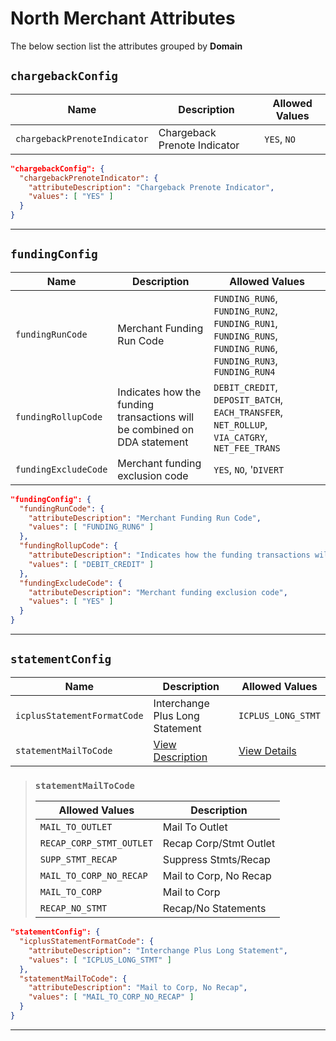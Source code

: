 # North Merchant Attributes

The below section list the attributes grouped by **Domain**

## `chargebackConfig`

| Name | Description | Allowed Values |
| -------- | ------- | ------- |
| `chargebackPrenoteIndicator` | Chargeback Prenote Indicator | `YES`, `NO` |

```json
"chargebackConfig": {
  "chargebackPrenoteIndicator": {
    "attributeDescription": "Chargeback Prenote Indicator",
    "values": [ "YES" ]
  }
}
```

---

## `fundingConfig`

| Name | Description | Allowed Values |
| -------- | ------- | ------- |
| `fundingRunCode` | Merchant Funding Run Code | `FUNDING_RUN6`, `FUNDING_RUN2`, `FUNDING_RUN1`, `FUNDING_RUNS`, `FUNDING_RUN6`, `FUNDING_RUN3`, `FUNDING_RUN4`|
| `fundingRollupCode` | Indicates how the funding transactions will be combined on DDA statement | `DEBIT_CREDIT`, `DEPOSIT_BATCH`, `EACH_TRANSFER`, `NET_ROLLUP`, `VIA_CATGRY`, `NET_FEE_TRANS` |
| `fundingExcludeCode` | Merchant funding exclusion code | `YES`, `NO`, '`DIVERT` |

```json
"fundingConfig": {
  "fundingRunCode": {
    "attributeDescription": "Merchant Funding Run Code",
    "values": [ "FUNDING_RUN6" ]
  },
  "fundingRollupCode": {
    "attributeDescription": "Indicates how the funding transactions will be combined on DDA statement",
    "values": [ "DEBIT_CREDIT" ]
  },
  "fundingExcludeCode": {
    "attributeDescription": "Merchant funding exclusion code",
    "values": [ "YES" ]
  }
}
```

---

## `statementConfig`

| Name | Description | Allowed Values |
| -------- | ------- | ------- |
| `icplusStatementFormatCode` | Interchange Plus Long Statement | `ICPLUS_LONG_STMT` |
| `statementMailToCode` | [View Description](#statementmailtocode) | [View Details](#statementmailtocode) |

> ### `statementMailToCode`
>
> | Allowed Values | Description |
> | ------- | ------- |
> | `MAIL_TO_OUTLET` | Mail To Outlet |
> | `RECAP_CORP_STMT_OUTLET` | Recap Corp/Stmt Outlet |
> | `SUPP_STMT_RECAP` | Suppress Stmts/Recap |
> | `MAIL_TO_CORP_NO_RECAP` | Mail to Corp, No Recap |
> | `MAIL_TO_CORP` | Mail to Corp |
> | `RECAP_NO_STMT` | Recap/No Statements |

```json
"statementConfig": {
  "icplusStatementFormatCode": {
    "attributeDescription": "Interchange Plus Long Statement",
    "values": [ "ICPLUS_LONG_STMT" ]
  },
  "statementMailToCode": {
    "attributeDescription": "Mail to Corp, No Recap",
    "values": [ "MAIL_TO_CORP_NO_RECAP" ]
  }
}
```

---
